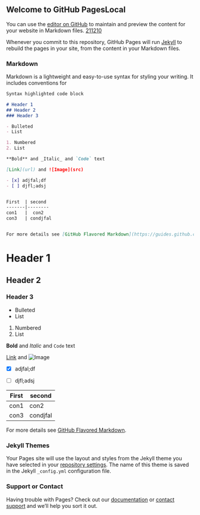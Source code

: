 ## Welcome to GitHub PagesLocal

You can use the [editor on GitHub](https://github.com/internatmc/internatmc.github.io/edit/main/README.md) to maintain and preview the content for your website in Markdown files. [211210](https://internatmc.github.io/211210)

Whenever you commit to this repository, GitHub Pages will run [Jekyll](https://jekyllrb.com/) to rebuild the pages in your site, from the content in your Markdown files.

### Markdown

Markdown is a lightweight and easy-to-use syntax for styling your writing. It includes conventions for

```markdown
Syntax highlighted code block

# Header 1
## Header 2
### Header 3

- Bulleted
- List

1. Numbered
2. List

**Bold** and _Italic_ and `Code` text

[Link](url) and ![Image](src)

- [x] adjfal;df
- [ ] djfl;adsj


First  | second
-------|--------
con1   |  con2
con3   | condjfal


For more details see [GitHub Flavored Markdown](https://guides.github.com/features/mastering-markdown/).
```
# Header 1
## Header 2
### Header 3

- Bulleted
- List

1. Numbered
2. List

**Bold** and _Italic_ and `Code` text

[Link](url) and ![Image](src)

- [x] adjfal;df
- [ ] djfl;adsj


First  | second
-------|--------
con1   |  con2
con3   | condjfal


For more details see [GitHub Flavored Markdown](https://guides.github.com/features/mastering-markdown/).

### Jekyll Themes

Your Pages site will use the layout and styles from the Jekyll theme you have selected in your [repository settings](https://github.com/internatmc/internatmc.github.io/settings). The name of this theme is saved in the Jekyll `_config.yml` configuration file.

### Support or Contact

Having trouble with Pages? Check out our [documentation](https://docs.github.com/categories/github-pages-basics/) or [contact support](https://github.com/contact) and we’ll help you sort it out.
